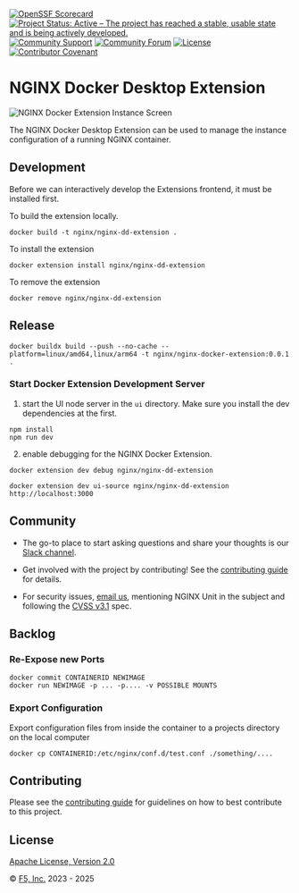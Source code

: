 [![OpenSSF Scorecard](https://api.securityscorecards.dev/projects/github.com/nginx/docker-extension/badge)](https://securityscorecards.dev/viewer/?uri=github.com/nginx/docker-extension)
[![Project Status: Active – The project has reached a stable, usable state and is being actively developed.](https://www.repostatus.org/badges/latest/active.svg)](https://www.repostatus.org/#active)
[![Community Support](https://badgen.net/badge/support/community/cyan?icon=awesome)](/SUPPORT.md)
[![Community Forum](https://img.shields.io/badge/community-forum-009639?logo=discourse&link=https%3A%2F%2Fcommunity.nginx.org)](https://community.nginx.org)
[![License](https://img.shields.io/badge/License-Apache%202.0-blue.svg)](https://opensource.org/license/apache-2-0)
[![Contributor Covenant](https://img.shields.io/badge/Contributor%20Covenant-2.1-4baaaa.svg)](/CODE_OF_CONDUCT.md)

# NGINX Docker Desktop Extension

![NGINX Docker Extension Instance Screen](docs/NGINX-dd-extension.png)

The NGINX Docker Desktop Extension can be used to manage the instance configuration of a running NGINX container.

## Development
Before we can interactively develop the Extensions frontend, it must be installed first.

To build the extension locally.
```shell
docker build -t nginx/nginx-dd-extension .
```
To install the extension
```shell
docker extension install nginx/nginx-dd-extension
```

To remove the extension
```shell
docker remove nginx/nginx-dd-extension
```
## Release

```shell
docker buildx build --push --no-cache --platform=linux/amd64,linux/arm64 -t nginx/nginx-docker-extension:0.0.1 .
```

### Start Docker Extension Development Server
1. start the UI node server in the `ui` directory. Make sure you install the dev dependencies at the first.
```shell
npm install
npm run dev
```

2. enable debugging for the NGINX Docker Extension.
```shell
docker extension dev debug nginx/nginx-dd-extension 
```

```shell
docker extension dev ui-source nginx/nginx-dd-extension http://localhost:3000 
```
## Community

- The go-to place to start asking questions and share your thoughts is
  our [Slack channel](https://community.nginx.org/joinslack).

- Get involved with the project by contributing! See the
  [contributing guide](CONTRIBUTING.md) for details.

- For security issues, [email us](security-alert@nginx.org), mentioning
  NGINX Unit in the subject and following the [CVSS
  v3.1](https://www.first.org/cvss/v3.1/specification-document) spec.


## Backlog

### Re-Expose new Ports
```shell
docker commit CONTAINERID NEWIMAGE
docker run NEWIMAGE -p ... -p.... -v POSSIBLE MOUNTS
```
### Export Configuration
Export configuration files from inside the container to a projects directory on the local computer
```shell
docker cp CONTAINERID:/etc/nginx/conf.d/test.conf ./something/....
```
## Contributing

Please see the [contributing guide](/CONTRIBUTING.md) for guidelines on how to best contribute to this project.

## License

[Apache License, Version 2.0](/LICENSE)

&copy; [F5, Inc.](https://www.f5.com/) 2023 - 2025
